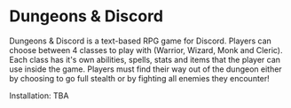 # Dungeons & Discord
Dungeons & Discord is a text-based RPG game for Discord.
Players can choose between 4 classes to play with (Warrior, Wizard, Monk and Cleric). Each class has it's own abilities, spells, stats and items that the player can use inside the game.
Players must find their way out of the dungeon either by choosing to go full stealth or by fighting all enemies they encounter! 

Installation: TBA
